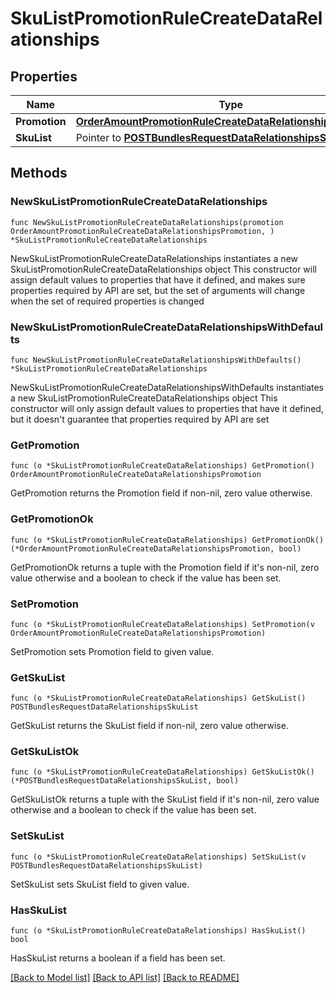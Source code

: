 # SkuListPromotionRuleCreateDataRelationships

## Properties

Name | Type | Description | Notes
------------ | ------------- | ------------- | -------------
**Promotion** | [**OrderAmountPromotionRuleCreateDataRelationshipsPromotion**](OrderAmountPromotionRuleCreateDataRelationshipsPromotion.md) |  | 
**SkuList** | Pointer to [**POSTBundlesRequestDataRelationshipsSkuList**](POSTBundlesRequestDataRelationshipsSkuList.md) |  | [optional] 

## Methods

### NewSkuListPromotionRuleCreateDataRelationships

`func NewSkuListPromotionRuleCreateDataRelationships(promotion OrderAmountPromotionRuleCreateDataRelationshipsPromotion, ) *SkuListPromotionRuleCreateDataRelationships`

NewSkuListPromotionRuleCreateDataRelationships instantiates a new SkuListPromotionRuleCreateDataRelationships object
This constructor will assign default values to properties that have it defined,
and makes sure properties required by API are set, but the set of arguments
will change when the set of required properties is changed

### NewSkuListPromotionRuleCreateDataRelationshipsWithDefaults

`func NewSkuListPromotionRuleCreateDataRelationshipsWithDefaults() *SkuListPromotionRuleCreateDataRelationships`

NewSkuListPromotionRuleCreateDataRelationshipsWithDefaults instantiates a new SkuListPromotionRuleCreateDataRelationships object
This constructor will only assign default values to properties that have it defined,
but it doesn't guarantee that properties required by API are set

### GetPromotion

`func (o *SkuListPromotionRuleCreateDataRelationships) GetPromotion() OrderAmountPromotionRuleCreateDataRelationshipsPromotion`

GetPromotion returns the Promotion field if non-nil, zero value otherwise.

### GetPromotionOk

`func (o *SkuListPromotionRuleCreateDataRelationships) GetPromotionOk() (*OrderAmountPromotionRuleCreateDataRelationshipsPromotion, bool)`

GetPromotionOk returns a tuple with the Promotion field if it's non-nil, zero value otherwise
and a boolean to check if the value has been set.

### SetPromotion

`func (o *SkuListPromotionRuleCreateDataRelationships) SetPromotion(v OrderAmountPromotionRuleCreateDataRelationshipsPromotion)`

SetPromotion sets Promotion field to given value.


### GetSkuList

`func (o *SkuListPromotionRuleCreateDataRelationships) GetSkuList() POSTBundlesRequestDataRelationshipsSkuList`

GetSkuList returns the SkuList field if non-nil, zero value otherwise.

### GetSkuListOk

`func (o *SkuListPromotionRuleCreateDataRelationships) GetSkuListOk() (*POSTBundlesRequestDataRelationshipsSkuList, bool)`

GetSkuListOk returns a tuple with the SkuList field if it's non-nil, zero value otherwise
and a boolean to check if the value has been set.

### SetSkuList

`func (o *SkuListPromotionRuleCreateDataRelationships) SetSkuList(v POSTBundlesRequestDataRelationshipsSkuList)`

SetSkuList sets SkuList field to given value.

### HasSkuList

`func (o *SkuListPromotionRuleCreateDataRelationships) HasSkuList() bool`

HasSkuList returns a boolean if a field has been set.


[[Back to Model list]](../README.md#documentation-for-models) [[Back to API list]](../README.md#documentation-for-api-endpoints) [[Back to README]](../README.md)


